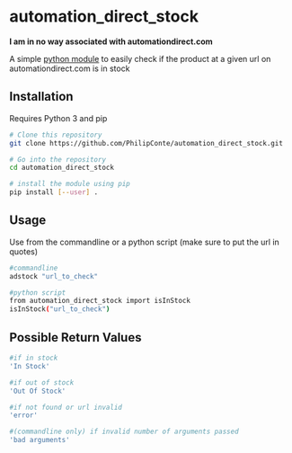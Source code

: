 # automation_direct_stock
**I am in no way associated with automationdirect.com**

A simple [python module](https://github.com/PhilipConte/automation_direct_stock) to easily check if the product at a given url on automationdirect.com is in stock

## Installation
Requires Python 3 and pip
```bash
# Clone this repository
git clone https://github.com/PhilipConte/automation_direct_stock.git

# Go into the repository
cd automation_direct_stock

# install the module using pip
pip install [--user] .
```

## Usage
Use from the commandline or a python script (make sure to put the url in quotes)
```bash
#commandline
adstock "url_to_check"

#python script
from automation_direct_stock import isInStock
isInStock("url_to_check")
```
## Possible Return Values
```bash
#if in stock
'In Stock'

#if out of stock
'Out Of Stock'

#if not found or url invalid
'error'

#(commandline only) if invalid number of arguments passed
'bad arguments'
```